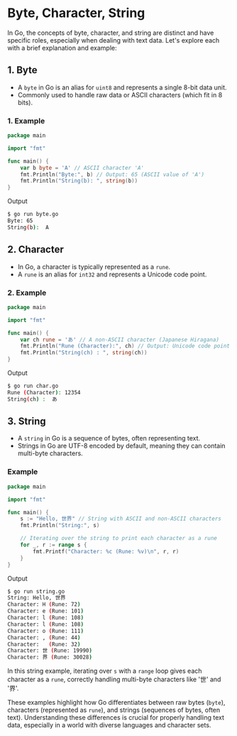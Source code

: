 # Byte, Character, String

In Go, the concepts of byte, character, and string are distinct and have specific roles, especially when dealing with text data. Let's explore each with a brief explanation and example:

## 1. Byte

- A `byte` in Go is an alias for `uint8` and represents a single 8-bit data unit.
- Commonly used to handle raw data or ASCII characters (which fit in 8 bits).

### 1. Example

```go
package main

import "fmt"

func main() {
    var b byte = 'A' // ASCII character 'A'
    fmt.Println("Byte:", b) // Output: 65 (ASCII value of 'A')
    fmt.Println("String(b): ", string(b))
}
```

Output

```bash
$ go run byte.go
Byte: 65
String(b):  A
```

## 2. Character

- In Go, a character is typically represented as a `rune`.
- A `rune` is an alias for `int32` and represents a Unicode code point.

### 2. Example

```go
package main

import "fmt"

func main() {
    var ch rune = 'あ' // A non-ASCII character (Japanese Hiragana)
    fmt.Println("Rune (Character):", ch) // Output: Unicode code point of 'あ'
    fmt.Println("String(ch) : ", string(ch))
}
```

Output

```bash
$ go run char.go
Rune (Character): 12354
String(ch) :  あ
```

## 3. String

- A `string` in Go is a sequence of bytes, often representing text.
- Strings in Go are UTF-8 encoded by default, meaning they can contain multi-byte characters.

### Example

```go
package main

import "fmt"

func main() {
    s := "Hello, 世界" // String with ASCII and non-ASCII characters
    fmt.Println("String:", s)

    // Iterating over the string to print each character as a rune
    for _, r := range s {
        fmt.Printf("Character: %c (Rune: %v)\n", r, r)
    }
}
```

Output

```bash
$ go run string.go  
String: Hello, 世界
Character: H (Rune: 72)
Character: e (Rune: 101)
Character: l (Rune: 108)
Character: l (Rune: 108)
Character: o (Rune: 111)
Character: , (Rune: 44)
Character:   (Rune: 32)
Character: 世 (Rune: 19990)
Character: 界 (Rune: 30028)
```

In this string example, iterating over `s` with a `range` loop gives each character as a `rune`, correctly handling multi-byte characters like '世' and '界'.

These examples highlight how Go differentiates between raw bytes (`byte`), characters (represented as `rune`), and strings (sequences of bytes, often text). Understanding these differences is crucial for properly handling text data, especially in a world with diverse languages and character sets.